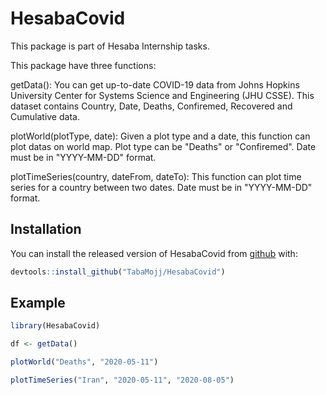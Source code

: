 
# HesabaCovid

<!-- badges: start -->
<!-- badges: end -->

This package is part of Hesaba Internship tasks.

This package have three functions:

getData():
  You can get up-to-date COVID-19 data from Johns Hopkins University Center for Systems Science and Engineering (JHU CSSE).
  This dataset contains Country, Date, Deaths, Confiremed, Recovered and Cumulative data.

plotWorld(plotType, date):
  Given a plot type and a date, this function can plot datas on world map.
  Plot type can be "Deaths" or "Confiremed".
  Date must be in "YYYY-MM-DD" format.

plotTimeSeries(country, dateFrom, dateTo):
  This function can plot time series for a country between two dates.
  Date must be in "YYYY-MM-DD" format.
 
## Installation

You can install the released version of HesabaCovid from [github](https://github.com/TabaMojj/HesabaCovid) with:


``` r
devtools::install_github("TabaMojj/HesabaCovid")
```

## Example

``` r
library(HesabaCovid)

df <- getData()

plotWorld("Deaths", "2020-05-11")

plotTimeSeries("Iran", "2020-05-11", "2020-08-05")

```


